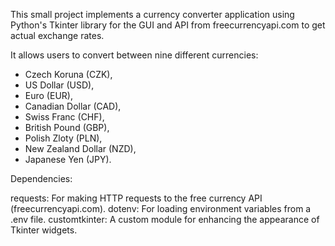 This small project implements a currency converter application using Python's Tkinter library for the GUI and API from freecurrencyapi.com to get actual exchange rates. 

It allows users to convert between nine different currencies: 
- Czech Koruna (CZK), 
- US Dollar (USD), 
- Euro (EUR), 
- Canadian Dollar (CAD), 
- Swiss Franc (CHF), 
- British Pound (GBP), 
- Polish Zloty (PLN), 
- New Zealand Dollar (NZD), 
- Japanese Yen (JPY).

Dependencies:

requests: For making HTTP requests to the free currency API (freecurrencyapi.com).
dotenv: For loading environment variables from a .env file.
customtkinter: A custom module for enhancing the appearance of Tkinter widgets.
